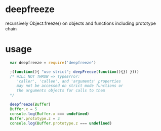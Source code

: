 # deepfreeze
recursively Object.freeze() on objects and functions including prototype chain

# usage
```js
  var deepfreeze = require('deepfreeze')

  ;(function(){ "use strict"; deepFreeze(function(){}) })()
  /* WILL NOT THROW => TypeError:
     'caller', 'callee', and 'arguments' properties
     may not be accessed on strict mode functions or
     the arguments objects for calls to them
  */

  deepfreeze(Buffer)
  Buffer.x = 5
  console.log(Buffer.x === undefined)
  Buffer.prototype.z = 3
  console.log(Buffer.prototype.z === undefined)
```
